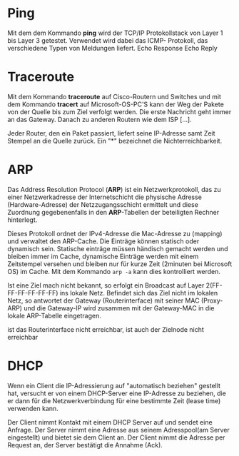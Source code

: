 # Ping

Mit dem dem Kommando **ping** wird der TCP/IP Protokollstack von Layer 1 bis Layer 3 getestet. Verwendet wird dabei das ICMP- Protokoll, das verschiedene Typen von Meldungen liefert. Echo Response Echo Reply

# Traceroute

Mit dem Kommando **traceroute** auf Cisco-Routern und Switches und mit dem Kommando **tracert** auf Microsoft-OS-PC'S kann der Weg der Pakete von der Quelle bis zum Ziel verfolgt werden. Die erste Nachricht geht immer an das Gateway. Danach zu anderen Routern wie dem ISP [...].

Jeder Router, den ein Paket passiert, liefert seine IP-Adresse samt Zeit Stempel an die Quelle zurück. Ein "*" bezeichnet die Nichterreichbarkeit.

# ARP

Das Address Resolution Protocol (**ARP**) ist ein Netzwerkprotokoll, das zu einer Netzwerkadresse der  Internetschicht die physische Adresse (Hardware-Adresse) der  Netzzugangsschicht ermittelt und diese Zuordnung gegebenenfalls in den **ARP**-Tabellen der beteiligten Rechner hinterlegt.

Dieses Protokoll ordnet der IPv4-Adresse die Mac-Adresse zu (mapping) und verwaltet den ARP-Cache. Die Einträge können statisch oder dynamisch sein. Statische einträge müssen händisch gemacht werden und bleiben immer im Cache, dynamische Einträge werden mit einem Zeitstempel versehen und bleiben nur für kurze Zeit (2minuten bei Microsoft OS) im Cache. Mit dem Kommando `arp -a`  kann dies kontrolliert werden.

Ist eine Ziel mach nicht bekannt, so erfolgt ein Broadcast auf Layer 2(FF-FF-FF-FF-FF-FF) ins lokale Netz. Befindet sich das Ziel nicht im lokalen Netz, so antwortet der Gateway (Routerinterface) mit seiner MAC (Proxy-ARP) und die Gateway-IP wird zusammen mit der Gateway-MAC in die lokale ARP-Tabelle eingetragen.

ist das Routerinterface nicht erreichbar, ist auch der Zielnode nicht erreichbar

# DHCP

Wenn ein Client die IP-Adressierung auf "automatisch beziehen" gestellt hat, versucht er von einem DHCP-Server eine IP-Adresse zu beziehen, die er dann für die Netzwerkverbindung für eine bestimmte Zeit (lease time) verwenden kann.

Der Client nimmt Kontakt mit einem DHCP Server auf und sendet eine Anfrage. Der Server nimmt eine Adresse aus seinem Adresspool(am Server eingestellt) und bietet sie dem Client an. Der Client nimmt die Adresse per Request an, der Server bestätigt die Annahme (Ack).